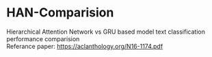 # HAN-Comparision
Hierarchical Attention Network vs GRU based model text classification performance comparision
<br>
Referance paper: <a href ="https://aclanthology.org/N16-1174.pdf">https://aclanthology.org/N16-1174.pdf</a>
